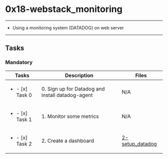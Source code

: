 # 0x18-webstack_monitoring

---

* Using a monitoring system (DATADOG) on web server

---

## Tasks

### Mandatory 

| Tasks | Description | Files |
| ----- | ----- | ----- |
| <ul><li> - [x] Task 0 </li></ul> | 0. Sign up for Datadog and install datadog-agent | N/A |
| <ul><li> - [x] Task 1 </li></ul> | 1. Monitor some metrics | N/A |
| <ul><li> - [x] Task 2 </li></ul> | 2. Create a dashboard | [2-setup_datadog](2-setup_datadog) |
